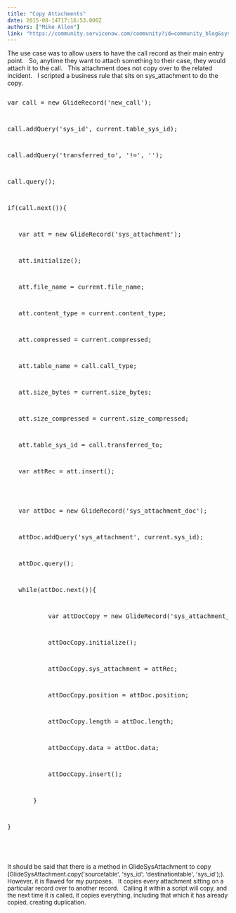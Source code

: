 ```yaml
---
title: "Copy Attachments"
date: 2015-08-14T17:16:53.000Z
authors: ["Mike Allen"]
link: "https://community.servicenow.com/community?id=community_blog&sys_id=9a2d66e5dbd0dbc01dcaf3231f9619c2"
---
```

<p>The use case was to allow users to have the call record as their main entry point.   So, anytime they want to attach something to their case, they would attach it to the call.   This attachment does not copy over to the related incident.   I scripted a business rule that sits on sys_attachment to do the copy.</p><p></p><pre __default_attr="javascript" __jive_macro_name="code" class="_jivemacro_uid_14395634971388415 jive_text_macro jive_macro_code" jivemacro_uid="_14395634971388415" modifiedtitle="true">
<p>var call = new GlideRecord('new_call');</p>
<p>call.addQuery('sys_id', current.table_sys_id);</p>
<p>call.addQuery('transferred_to', '!=', '');</p>
<p>call.query();</p>
<p>if(call.next()){</p>
<p>   var att = new GlideRecord('sys_attachment');</p>
<p>   att.initialize();</p>
<p>   att.file_name = current.file_name;</p>
<p>   att.content_type = current.content_type;</p>
<p>   att.compressed = current.compressed;</p>
<p>   att.table_name = call.call_type;</p>
<p>   att.size_bytes = current.size_bytes;</p>
<p>   att.size_compressed = current.size_compressed;</p>
<p>   att.table_sys_id = call.transferred_to;</p>
<p>   var attRec = att.insert();</p>
<p></p>
<p>   var attDoc = new GlideRecord('sys_attachment_doc');</p>
<p>   attDoc.addQuery('sys_attachment', current.sys_id);</p>
<p>   attDoc.query();</p>
<p>   while(attDoc.next()){</p>
<p>           var attDocCopy = new GlideRecord('sys_attachment_doc');</p>
<p>           attDocCopy.initialize();</p>
<p>           attDocCopy.sys_attachment = attRec;</p>
<p>           attDocCopy.position = attDoc.position;</p>
<p>           attDocCopy.length = attDoc.length;</p>
<p>           attDocCopy.data = attDoc.data;</p>
<p>           attDocCopy.insert();</p>
<p>       }</p>
<p>}</p>

</pre><p></p><p>It should be said that there is a method in GlideSysAttachment to copy (<span style="font-size: 13.3333330154419px;">GlideSysAttachment.copy('sourcetable', 'sys_id', 'destinationtable', 'sys_id');).   However, it is flawed for my purposes.   It copies every attachment sitting on a particular record over to another record.   Calling it within a script will copy, and the next time it is called, it copies everything, including that which it has already copied, creating duplication.</span></p>